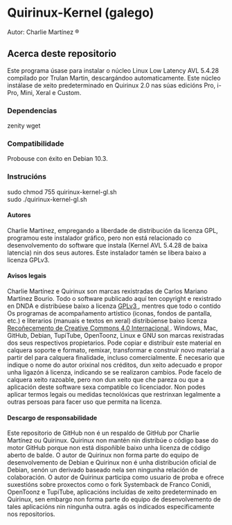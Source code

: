 # Quirinux-Kernel (galego)
Autor: Charlie Martínez ®
## Acerca deste repositorio
Este programa úsase para instalar o núcleo Linux Low Latency AVL 5.4.28 compilado por Trulan Martin, descargándoo automaticamente. Este núcleo instálase de xeito predeterminado en Quirinux 2.0 nas súas edicións Pro, i-Pro, Mini, Xeral e Custom.
### Dependencias
zenity
wget
### Compatibilidade
Probouse con éxito en Debian 10.3.
### Instrucións
sudo chmod 755 quirinux-kernel-gl.sh </br>
sudo ./quirinux-kernel-gl.sh
#### Autores
Charlie Martínez, empregando a liberdade de distribución da licenza GPL, programou este instalador gráfico, pero non está relacionado co desenvolvemento do software que instala (Kernel AVL 5.4.28 de baixa latencia) nin dos seus autores. Este instalador tamén se libera baixo a licenza GPLv3.
#### Avisos legais
Charlie Martínez e Quirinux son marcas rexistradas de Carlos Mariano Martínez Bourio. Todo o software publicado aquí ten copyright e rexistrado en DNDA e distribúese baixo a licenza <a href="https://lslspanish.github.io/translation_GPLv3_to_spanish/"> GPLv3 </a>, mentres que todo o contido Os programas de acompañamento artístico (iconas, fondos de pantalla, etc.) e literarios (manuais e textos en xeral) distribúense baixo licenza <a href="https://creativecommons.org/licenses/by/4.0/deed.es"> Recoñecemento de Creative Commons 4.0 Internacional </a>. Windows, Mac, GitHub, Debian, TupiTube, OpenToonz, Linux e GNU son marcas rexistradas dos seus respectivos propietarios.
Pode copiar e distribuír este material en calquera soporte e formato, remixar, transformar e construír novo material a partir del para calquera finalidade, incluso comercialmente. É necesario que indique o nome do autor orixinal nos créditos, dun xeito adecuado e propor unha ligazón á licenza, indicando se se realizaron cambios. Pode facelo de calquera xeito razoable, pero non dun xeito que che pareza ou que a aplicación deste software sexa compatible co licenciador. Non podes aplicar termos legais ou medidas tecnolóxicas que restrinxan legalmente a outras persoas para facer uso que permita na licenza.
#### Descargo de responsabilidade
Este repositorio de GitHub non é un respaldo de GitHub por Charlie Martínez ou Quirinux. Quirinux non mantén nin distribúe o código base do motor GitHub porque non está dispoñible baixo unha licenza de código aberto de balde.
O autor de Quirinux non forma parte do equipo de desenvolvemento de Debian e Quirinux non é unha distribución oficial de Debian, senón un derivado baseado nela sen ningunha relación de colaboración.
O autor de Quirinux participa como usuario de proba e ofrece suxestións sobre proxectos como o fork Systemback de Franco Conidi, OpenToonz e TupiTube, aplicacións incluídas de xeito predeterminado en Quirinux, sen embargo non forma parte do equipo de desenvolvemento de tales aplicacións nin ningunha outra. agás os indicados especificamente nos repositorios.
